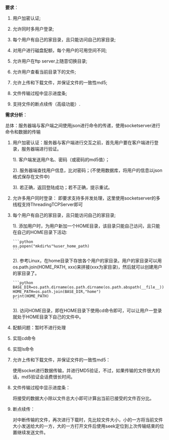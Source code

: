 **要求**：

1. 用户加密认证;

2. 允许同时多用户登录;

3. 每个用户有自己的家目录，且只能访问自己的家目录;

4. 对用户进行磁盘配额，每个用户的可用空间不同;

5. 允许用户在ftp server上随意切换目录;

6. 允许用户查看当前目录下的文件;

7. 允许上传和下载文件，并保证文件的一致性md5;

8. 文件传输过程中显示进度条;

9. 支持文件的断点续传（高级功能）.



**需求分析**：

总体：服务器端与客户端之间使用json进行命令的传递，使用socketserver进行命令和数据的传输

1. 用户加密认证：服务器与客户端进行交互之前，首先用户要在客户端进行登录，服务器端进行验证。
    
    1). 客户端发送用户名、密码（或密码的md5值）；
    
    2). 服务器端查找用户信息，比对密码；(不使用数据库，将用户的信息以json格式保存在文件中)
    
    3). 若正确，返回登陆成功；若不正确，提示重试。
    
2. 允许多用户同时登录：
    即要求支持多并发处理，这里使用socketserver的多线程支持ThreadingTCPServer即可
    
3.  每个用户有自己的家目录，且只能访问自己的家目录;
    
    1). 添加用户时，为用户新加一个HOME目录，该目录只能自己访问，且只能在自己的HOME目录下活动:
        
        ```python
        os.popen("mkdir%s"%user_home_path)
        ```
        
    2). 参考Linux，在home目录下存放各个用户的家目录。用户的家目录可以用os.path.join(HOME_PATH, xxx)来拼接(xxx为家目录)，然后就可以创建用户的家目录了。
        
        ```python
        BASE_DIR=os.path.dirname(os.path.dirname(os.path.abspath(__file__)))
        HOME_PATH=os.path.join(BASE_DIR,"home")
        print(HOME_PATH)
        ```
    
    3). 访问HOME目录，即在HOME目录下使用cd命令即可，可以让用户一登录就处于HOME目录下自己的文件中。
    
4. 配额问题：暂时不进行处理

5. 实现cd命令

6. 实现ls命令

7. 允许上传和下载文件，并保证文件的一致性md5：
    
    使用socket进行数据传输，并进行MD5验证，不过，如果传输的文件很大的话，md5验证会话费很长时间。
    
8. 文件传输过程中显示进度条：
    
    将接受的数据大小除以文件总大小即可计算出当前已接受的文件百分比。

9. 断点续传：
    
    对中断传输的文件，再次进行下载时，先比较文件大小，小的一方将当前文件大小发送给大的一方，大的一方打开文件后使用seek定位到上次传输结束的位置继续发送文件。


    